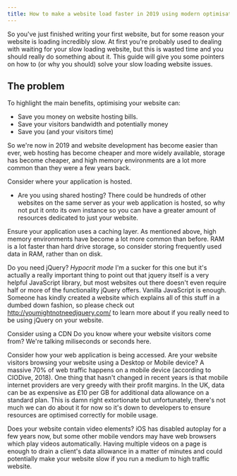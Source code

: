 ```yaml
---
title: How to make a website load faster in 2019 using modern optimisation techniques 
---
```


So you've just finished writing your first website, but for some reason your website is loading incredibly slow. At first you're probably used to dealing with waiting for your slow loading website, but this is wasted time and you should really do something about it. This guide will give you some pointers on how to (or why you should) solve your slow loading website issues.

<!--more-->

## The problem
To highlight the main benefits, optimising your website can:

* Save you money on website hosting bills.
* Save your visitors bandwidth and potentially money
* Save you (and your visitors time) 

So we're now in 2019 and website development has become easier than ever, web hosting has become cheaper and more widely available, storage has become cheaper, and high memory environments are a lot more common than they were a few years back.

Consider where your application is hosted.
* Are you using shared hosting? There could be hundreds of other websites on the same server as your web application is hosted, so why not put it onto its own instance so you can have a greater amount of resources dedicated to just your website.

Ensure your application uses a caching layer. As mentioned above, high memory environments have become a lot more common than before. RAM is a lot faster than hard drive storage, so consider storing frequently used data in RAM, rather than on disk. 

Do you need jQuery?
*Hypocrit mode* I'm a sucker for this one but it's actually a really important thing to point out that jquery itself is a very helpful JavaScript library, but most websites out there doesn't even require half or more of the functionality jQuery offers. Vanilla JavaScript is enough. Someone has kindly created a website which explains all of this stuff in a dumbed down fashion, so please check out http://youmightnotneedjquery.com/ to learn more about if you really need to be using jQuery on your website.


Consider using a CDN
Do you know where your website visitors come from? We're talking miliseconds or seconds here.

Consider how your web application is being accessed. 
Are your website visitors browsing your website using a Desktop or Mobile device? A massive 70% of web traffic happens on a mobile device (according to CIODive, 2018). One thing that hasn't changed in recent years is that mobile internet providers are very greedy with their profit margins. In the UK, data can be as expensive as £10 per GB for additional data allowance on a standard plan. This is damn right extortionate but unfortunately, there's not much we can do about it for now so it's down to developers to ensure resources are optimised correctly for mobile usage.

Does your website contain video elements? iOS has disabled autoplay for a few years now, but some other mobile vendors may have web browsers which play videos automatically. Having multiple videos on a page is enough to drain a client's data allowance in a matter of minutes and could potentially make your website slow if you run a medium to high traffic website.


